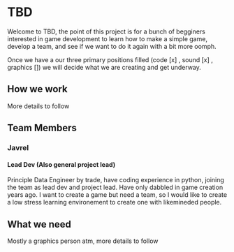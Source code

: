 # TBD

Welcome to TBD, the point of this project is for a bunch of begginers interested in game development to learn how to make a simple game, develop a team, and see if we want to do it again with a bit more oomph.

Once we have a our three primary positions filled (code [x] , sound [x] , graphics []) we will decide what we are creating and get underway.

## How we work

More details to follow

## Team Members

### Javrel
#### Lead Dev (Also general project lead)
Principle Data Engineer by trade, have coding experience in python, joining the team as lead dev and project lead. Have only dabbled in game creation years ago. I want to create a game but need a team, so I would like to create a low stress learning environement to create one with likemineded people.

## What we need

Mostly a graphics person atm, more details to follow
